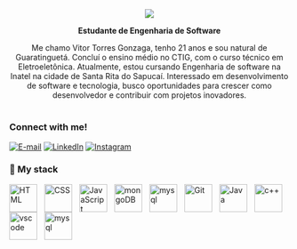 <div align="center">
  <a href="https://git.io/typing-svg">
    <img src="https://readme-typing-svg.demolab.com?font=Fira+Code&weight=700&size=32&duration=7000&pause=&color=F7F7F7&center=true&vCenter=true&repeat=true&width=440&height=60&lines=Vitor+Gonzaga!">
  </a>
</div>

<p align="center"><strong>Estudante de Engenharia de Software</strong></p>

<p align="center">Me chamo Vitor Torres Gonzaga, tenho 21 anos e sou natural de Guaratinguetá. Concluí o ensino médio no CTIG, com o curso técnico em Eletroeletônica. Atualmente, estou cursando Engenharia de software na Inatel na cidade de Santa Rita do Sapucaí. Interessado em desenvolvimento de software e tecnologia, busco oportunidades para crescer como desenvolvedor e contribuir com projetos inovadores.

#

<h3 align="left">Connect with me!</h3>

[![E-mail](https://img.shields.io/badge/-Email-000?style=for-the-badge&logo=microsoft-outlook&logoColor=#0000FF&color:FFF)](mailto:vitor.t@ges.inatel.br)
[![LinkedIn](https://img.shields.io/badge/-LinkedIn-000?style=for-the-badge&logo=linkedin&logoColor=#0000FF&color:FFF)](https://www.linkedin.com/in/vitorgonzaga10/)
[![Instagram](https://img.shields.io/badge/-Instagram-000?style=for-the-badge&logo=instagram&logoColor=#0000FF&color:FFF)](https://www.instagram.com/vitor.gonzagaa/)

### 🤖 My stack 

<img
    align="left"
    alt="HTML"
    title="HTML"
    width="50px"
    style="padding-right: 10px;"
    src="https://cdn.jsdelivr.net/gh/devicons/devicon@latest/icons/html5/html5-original.svg"
/>
<img
    align="left"
    alt="CSS"
    title="CSS"
    width="50px"
    style="padding-right: 10px;"
    src="https://cdn.jsdelivr.net/gh/devicons/devicon@latest/icons/css3/css3-original.svg"
/>
<img
    align="left"
    alt="JavaScript"
    title="JavaScript"
    width="50px"
    style="padding-right: 10px;"
    src="https://cdn.jsdelivr.net/gh/devicons/devicon@latest/icons/javascript/javascript-original.svg"
/>
<img
    align="left"
    alt="mongoDB"
    title="mongoDB"
    width="50px"
    style="padding-right: 10px;"
    src="https://cdn.jsdelivr.net/gh/devicons/devicon@latest/icons/mongodb/mongodb-original.svg"
/>
<img
    align="left"
    alt="mysql"
    title="mysql"
    width="50px"
    style="padding-right: 10px;"
    src="https://cdn.jsdelivr.net/gh/devicons/devicon@latest/icons/mysql/mysql-original.svg"
/>
<img
    align="left"
    alt="Git"
    title="Git"
    width="50px"
    style="padding-right: 10px;"
    src="https://cdn.jsdelivr.net/gh/devicons/devicon@latest/icons/git/git-original.svg"
/>
<img
    align="left"
    alt="Java"
    title="Java"
    width="50px"
    style="padding-right: 10px;"
    src="https://cdn.jsdelivr.net/gh/devicons/devicon@latest/icons/java/java-plain.svg"
/>
<img
    align="left"
    alt="c++"
    title="c++"
    width="50px"
    style="padding-right: 10px;"
    src = "https://cdn.jsdelivr.net/gh/devicons/devicon@latest/icons/cplusplus/cplusplus-original.svg"
/>
<img
    align="left"
    alt="vscode"
    title="vscode"
    width="50px"
    style="padding-right: 10px;"
    src="https://cdn.jsdelivr.net/gh/devicons/devicon@latest/icons/python/python-original.svg"
/>
<img
    align="left"
    alt="mysql"
    title="mysql"
    width="50px"
    style="padding-right: 10px;"
    src="https://cdn.jsdelivr.net/gh/devicons/devicon@latest/icons/vscode/vscode-original.svg"
/>

<br/>

